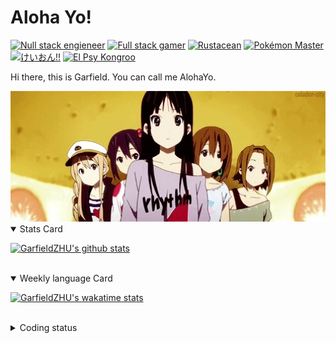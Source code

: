 # Aloha Yo!

[![Null stack engieneer](https://img.shields.io/badge/-Null_stack_engineer-a890f0)](https://github.com/GarfieldZHU)
[![Full stack gamer](https://img.shields.io/badge/-Full_stack_gamer-78c850)](https://steamcommunity.com/profiles/76561198092274492/)
[![Rustacean](https://img.shields.io/badge/-Rustacean-f74c00)](https://www.rust-lang.org/)
[![Pokémon Master](https://img.shields.io/badge/-Pokémon_Master-f8d030)](https://www.pokemon.com/us/pokedex/)
[![けいおん!!](https://img.shields.io/badge/-けいおん!!-f85888)](https://ja.wikipedia.org/wiki/%E6%94%BE%E8%AA%B2%E5%BE%8C%E3%83%86%E3%82%A3%E3%83%BC%E3%82%BF%E3%82%A4%E3%83%A0_(%E3%82%A2%E3%83%AB%E3%83%90%E3%83%A0))
[![El Psy Kongroo](https://img.shields.io/badge/-El_Psy_Kongroo-6890f0)](https://mzh.moegirl.org.cn/zh-hans/El_psy_congroo)


Hi there, this is Garfield. You can call me AlohaYo. 

<img width="640" src="https://raw.githubusercontent.com/GarfieldZHU/GarfieldZHU/master/assets/k-on-5.webp" />


<details open>
<summary>Stats Card</summary>
 
[![GarfieldZHU's github stats](https://github-readme-stats.vercel.app/api?username=GarfieldZHU&show_icons=true&theme=tokyonight)](https://github.com/anuraghazra/github-readme-stats)
 
</details>

<br/>

<details open>
<summary>Weekly language Card</summary>
 
[![GarfieldZHU's wakatime stats](https://github-readme-stats.vercel.app/api/wakatime?username=AlohaYo&theme=nightowl&layout=compact)](https://github.com/GarfieldZHU/GarfieldZHU)


<br/>

</details>

<details>

<summary>Coding status</summary>

<br/>

<!--START_SECTION:waka-->
**🐱 My GitHub Data** 

> 🏆 487 Contributions in the Year 2021
 > 
> 📦 492.2 kB Used in GitHub's Storage 
 > 
> 🚫 Not Opted to Hire
 > 
> 📜 64 Public Repositories 
 > 
> 🔑 35 Private Repositories  
 > 
**I'm a Night 🦉** 

```text
🌞 Morning    83 commits     ███░░░░░░░░░░░░░░░░░░░░░░   14.21% 
🌆 Daytime    178 commits    ███████░░░░░░░░░░░░░░░░░░   30.48% 
🌃 Evening    233 commits    ██████████░░░░░░░░░░░░░░░   39.9% 
🌙 Night      90 commits     ███░░░░░░░░░░░░░░░░░░░░░░   15.41%

```


📊 **This Week I Spent My Time On** 

```text
💬 Programming Languages: 
TypeScript               17 hrs 27 mins      ████████████████░░░░░░░░░   67.32% 
JSON                     2 hrs 10 mins       ██░░░░░░░░░░░░░░░░░░░░░░░   8.38% 
Java                     1 hr 42 mins        █░░░░░░░░░░░░░░░░░░░░░░░░   6.56% 
JavaScript               1 hr 18 mins        █░░░░░░░░░░░░░░░░░░░░░░░░   5.02% 
SCSS                     1 hr 16 mins        █░░░░░░░░░░░░░░░░░░░░░░░░   4.93%

🔥 Editors: 
VS Code                  23 hrs 14 mins      ██████████████████████░░░   89.6% 
IntelliJ                 2 hrs 41 mins       ██░░░░░░░░░░░░░░░░░░░░░░░   10.4%

💻 Operating System: 
Mac                      23 hrs 14 mins      ██████████████████████░░░   89.6% 
Windows                  2 hrs 41 mins       ██░░░░░░░░░░░░░░░░░░░░░░░   10.4%

```


 Last Updated on 05/10/2021
<!--END_SECTION:waka-->

</details>
